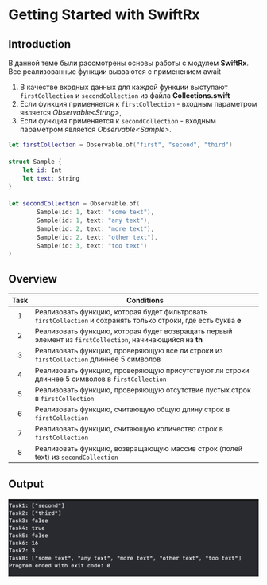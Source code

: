 # Getting Started with SwiftRx

## Introduction

В данной теме были рассмотрены основы работы с модулем **SwiftRx**. Все реализованные функции вызваются с применением await

1. В качестве входных данных для каждой функции выступают `firstCollection` и `secondCollection` из файла **Collections.swift**
2. Если функция применяется к `firstCollection` - входным параметром является *Observable\<String\>*,
3. Если функция применяется к `secondCollection` - входным параметром является *Observable\<Sample>*.

```swift
let firstCollection = Observable.of("first", "second", "third")

struct Sample {
    let id: Int
    let text: String
}

let secondCollection = Observable.of(
        Sample(id: 1, text: "some text"),
        Sample(id: 1, text: "any text"),
        Sample(id: 2, text: "more text"),
        Sample(id: 2, text: "other text"),
        Sample(id: 3, text: "too text")
)
```

## Overview

| Task | Conditions |
| :---: | --- |
|1|Реализовать функцию, которая будет фильтровать `firstCollection` и сохранять только строки, где есть буква **e**|
|2|Реализовать функцию, которая будет возвращать первый элемент из `firstCollection`, начинающийся на **th**|
|3|Реализовать функцию, проверяющую все ли строки из `firstCollection` длиннее 5 символов|
|4|Реализовать функцию, проверяющую присутствуют ли строки длиннее 5 символов в `firstCollection`|
|5|Реализовать функцию, проверяющую отсутствие пустых строк в `firstCollection`|
|6|Реализовать функцию, считающую общую длину строк в `firstCollection`|
|7|Реализовать функцию, считающую количество строк в `firstCollection`|
|8|Реализовать функцию, возвращающую массив строк (полей text) из `secondCollection`|

## Output

![output](./../images/GSwSwiftRx/output.png)